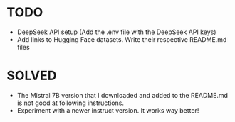 # TODO
- DeepSeek API setup (Add the .env file with the DeepSeek API keys)
- Add links to Hugging Face datasets. Write their respective README.md files

# SOLVED
- The Mistral 7B version that I downloaded and added to the README.md is not good at following instructions.
- Experiment with a newer instruct version. It works way better!